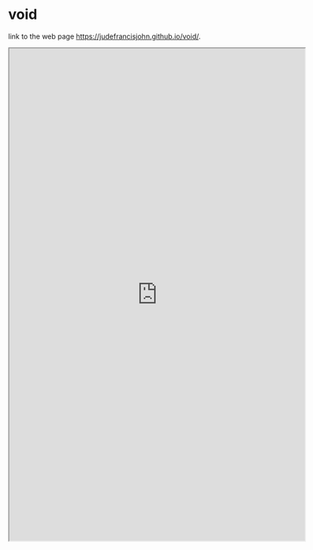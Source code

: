 # void
link to the web page  https://judefrancisjohn.github.io/void/.


<iframe src="https://public.tableau.com/views/schoolssecond/Sheet2?:showVizHome=no&:embed=true"width="600" height="1000"></iframe>

